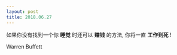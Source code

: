 ```yaml
---
layout: post
title: 2018.06.27
---
```


如果你没有找到一个你 **睡觉** 时还可以 **赚钱** 的方法,
你将一直 **工作到死** !

Warren Buffett

